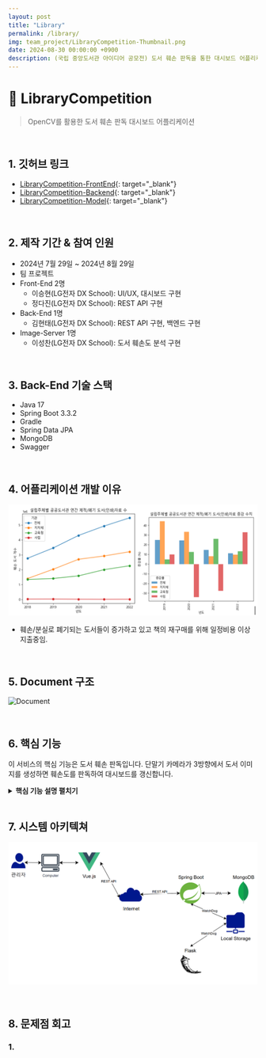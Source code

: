 ```yaml
---
layout: post
title: "Library"
permalink: /library/
img: team_project/LibraryCompetition-Thumbnail.png
date: 2024-08-30 00:00:00 +0900
description: (국립 중앙도서관 아이디어 공모전) 도서 훼손 판독을 통한 대시보드 어플리케이션
---
```


# :pushpin: LibraryCompetition
> OpenCV를 활용한 도서 훼손 판독 대시보드 어플리케이션

<br>

## 1. 깃허브 링크
- [LibraryCompetition-FrontEnd](https://github.com/kimgusxo/LibraryCompetition-Frontend){: target="_blank"}
- [LibraryCompetition-Backend](https://github.com/kimgusxo/LibraryCompetition-Backend){: target="_blank"}
- [LibraryCompetition-Model](https://github.com/kimgusxo/LibraryCompetition-Model){: target="_blank"}

<br>

## 2. 제작 기간 & 참여 인원
- 2024년 7월 29일 ~ 2024년 8월 29일
- 팀 프로젝트
- Front-End 2명
    - 이승현(LG전자 DX School): UI/UX, 대시보드 구현
    - 정다진(LG전자 DX School): REST API 구현
- Back-End 1명
    - 김현태(LG전자 DX School): REST API 구현, 백엔드 구현
- Image-Server 1명
    - 이성찬(LG전자 DX School): 도서 훼손도 분석 구현

<br>

## 3. Back-End 기술 스택
- Java 17
- Spring Boot 3.3.2
- Gradle
- Spring Data JPA
- MongoDB
- Swagger

<br>

## 4. 어플리케이션 개발 이유
![Graph](../assets/img/team_project/LibraryCompetition-Graph.png)
- 훼손/분실로 폐기되는 도서들이 증가하고 있고 책의 재구매를 위해 일정비용 이상 지출중임.

<br>

## 5. Document 구조
![Document](../assets/img/team_project/LibraryCompetition-Document.png)

<br>

## 6. 핵심 기능
이 서비스의 핵심 기능은 도서 훼손 판독입니다.
단말기 카메라가 3방향에서 도서 이미지를 생성하면 훼손도를 판독하여 대시보드를 갱신합니다.

<details>

<summary><b>핵심 기능 설명 펼치기</b></summary>
<div markdown="1">

### 6-1. 도서관 도서 검색 페이지
<details>

<summary>
  <b>도서관 도서 검색 페이지 보기</b>
</summary>

<div markdown="1">

![BookPage](../assets/img/team_project/LibraryCompetition-BookPage.png)

</div>
</details>

### 6-2. 도서관 사용자 검색 페이지
<details>

<summary>
  <b>도서관 사용자 검색 페이지 보기</b>
</summary>

<div markdown="1">

![MemberPage](../assets/img/team_project/LibraryCompetition-MemberPage.png)

</div>
</details>

### 6-3. 도서 상세정보 페이지
<details>

<summary>
  <b>도서 상세정보 페이지 보기</b>
</summary>

<div markdown="1">

![BookDetail](../assets/img/team_project/LibraryCompetition-BookDetail.png)

</div>
</details>

### 6-4. 사용자 상세 정보 페이지
<details>

<summary>
  <b>사용자 상세 정보 페이지 보기</b>
</summary>

<div markdown="1">

![MemberDetail](../assets/img/team_project/LibraryCompetition-MemberDetail.png)

</div>
</details>

### 6-5. 도서 이미지 훼손도 판단 페이지
<details>

<summary>
  <b>도서 이미지 훼손도 분석 페이지 보기</b>
</summary>

<div markdown="1">

![ImagePage](../assets/img/team_project/LibraryCompetition-ImagePage.png)

</div>
</details>

### 6-6. 도서 이미지 훼손도 분석
<details>

<summary>
  <b>도서 이미지 훼손도 분석 보기</b>
</summary>

<div markdown="1">

![Result](../assets/img/team_project/LibraryCompetition-Result.png)

</div>
</details>

</div>
</details>

<br>

## 7. 시스템 아키텍쳐
![SystemArchitecture](../assets/img/team_project/LibraryCompetition-SystemArchitecture.png)

<br>

## 8. 문제점 회고
### 1. 
